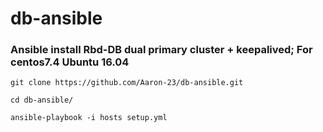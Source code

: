 # db-ansible

### Ansible install Rbd-DB dual primary cluster + keepalived; For centos7.4 Ubuntu 16.04

```
git clone https://github.com/Aaron-23/db-ansible.git

cd db-ansible/

ansible-playbook -i hosts setup.yml
```
